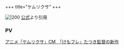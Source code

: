 +++
title="ケムリクサ"
+++

![|200](https://encrypted-tbn0.gstatic.com/images?q=tbn:ANd9GcQ1oA5sQCr1Pgox9w3MUkH2pA4TQyERXLIncg&s)
[公式](https://www.google.com/url?sa=i&url=http%3A%2F%2Fkemurikusa.com%2Fnews%2F&psig=AOvVaw33Km_18mhEW7DXEQU-nHDW&ust=1720787612277000&source=images&cd=vfe&opi=89978449&ved=0CBEQjRxqFwoTCLDvz8f_nocDFQAAAAAdAAAAABAE)より引用


### PV
[アニメ「ケムリクサ」CM　「けもフレ」たつき監督の新作](https://www.youtube.com/watch?v=tJHbPkTcg1M)

